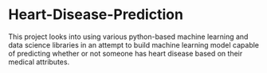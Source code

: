 # Heart-Disease-Prediction

This project looks into using various python-based machine learning and data science libraries in an attempt to build machine learning model capable of predicting whether or not someone has heart disease based on their medical attributes.
